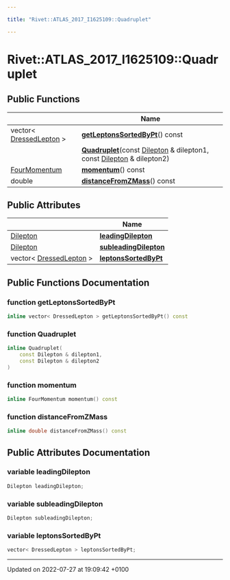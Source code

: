 ```yaml
---

title: "Rivet::ATLAS_2017_I1625109::Quadruplet"

---
```


# Rivet::ATLAS_2017_I1625109::Quadruplet





## Public Functions

|                | Name           |
| -------------- | -------------- |
| vector< <a href="http://example.org/classes/classrivet_1_1dressedlepton/">DressedLepton</a> > | **[getLeptonsSortedByPt](http://example.org/classes/structrivet_1_1atlas__2017__i1625109_1_1quadruplet/#function-getleptonssortedbypt)**() const |
| | **[Quadruplet](http://example.org/classes/structrivet_1_1atlas__2017__i1625109_1_1quadruplet/#function-quadruplet)**(const <a href="http://example.org/classes/structrivet_1_1atlas__2017__i1625109_1_1dilepton/">Dilepton</a> & dilepton1, const <a href="http://example.org/classes/structrivet_1_1atlas__2017__i1625109_1_1dilepton/">Dilepton</a> & dilepton2) |
| <a href="http://example.org/classes/classrivet_1_1fourmomentum/">FourMomentum</a> | **[momentum](http://example.org/classes/structrivet_1_1atlas__2017__i1625109_1_1quadruplet/#function-momentum)**() const |
| double | **[distanceFromZMass](http://example.org/classes/structrivet_1_1atlas__2017__i1625109_1_1quadruplet/#function-distancefromzmass)**() const |

## Public Attributes

|                | Name           |
| -------------- | -------------- |
| <a href="http://example.org/classes/structrivet_1_1atlas__2017__i1625109_1_1dilepton/">Dilepton</a> | **[leadingDilepton](http://example.org/classes/structrivet_1_1atlas__2017__i1625109_1_1quadruplet/#variable-leadingdilepton)**  |
| <a href="http://example.org/classes/structrivet_1_1atlas__2017__i1625109_1_1dilepton/">Dilepton</a> | **[subleadingDilepton](http://example.org/classes/structrivet_1_1atlas__2017__i1625109_1_1quadruplet/#variable-subleadingdilepton)**  |
| vector< <a href="http://example.org/classes/classrivet_1_1dressedlepton/">DressedLepton</a> > | **[leptonsSortedByPt](http://example.org/classes/structrivet_1_1atlas__2017__i1625109_1_1quadruplet/#variable-leptonssortedbypt)**  |

## Public Functions Documentation

### function getLeptonsSortedByPt

```cpp
inline vector< DressedLepton > getLeptonsSortedByPt() const
```


### function Quadruplet

```cpp
inline Quadruplet(
    const Dilepton & dilepton1,
    const Dilepton & dilepton2
)
```


### function momentum

```cpp
inline FourMomentum momentum() const
```


### function distanceFromZMass

```cpp
inline double distanceFromZMass() const
```


## Public Attributes Documentation

### variable leadingDilepton

```cpp
Dilepton leadingDilepton;
```


### variable subleadingDilepton

```cpp
Dilepton subleadingDilepton;
```


### variable leptonsSortedByPt

```cpp
vector< DressedLepton > leptonsSortedByPt;
```


-------------------------------

Updated on 2022-07-27 at 19:09:42 +0100